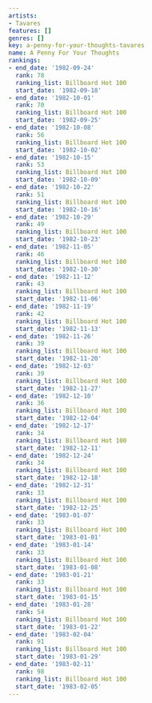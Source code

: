 ```yaml
---
artists:
- Tavares
features: []
genres: []
key: a-penny-for-your-thoughts-tavares
name: A Penny For Your Thoughts
rankings:
- end_date: '1982-09-24'
  rank: 78
  ranking_list: Billboard Hot 100
  start_date: '1982-09-18'
- end_date: '1982-10-01'
  rank: 70
  ranking_list: Billboard Hot 100
  start_date: '1982-09-25'
- end_date: '1982-10-08'
  rank: 56
  ranking_list: Billboard Hot 100
  start_date: '1982-10-02'
- end_date: '1982-10-15'
  rank: 53
  ranking_list: Billboard Hot 100
  start_date: '1982-10-09'
- end_date: '1982-10-22'
  rank: 51
  ranking_list: Billboard Hot 100
  start_date: '1982-10-16'
- end_date: '1982-10-29'
  rank: 49
  ranking_list: Billboard Hot 100
  start_date: '1982-10-23'
- end_date: '1982-11-05'
  rank: 46
  ranking_list: Billboard Hot 100
  start_date: '1982-10-30'
- end_date: '1982-11-12'
  rank: 43
  ranking_list: Billboard Hot 100
  start_date: '1982-11-06'
- end_date: '1982-11-19'
  rank: 42
  ranking_list: Billboard Hot 100
  start_date: '1982-11-13'
- end_date: '1982-11-26'
  rank: 39
  ranking_list: Billboard Hot 100
  start_date: '1982-11-20'
- end_date: '1982-12-03'
  rank: 39
  ranking_list: Billboard Hot 100
  start_date: '1982-11-27'
- end_date: '1982-12-10'
  rank: 36
  ranking_list: Billboard Hot 100
  start_date: '1982-12-04'
- end_date: '1982-12-17'
  rank: 34
  ranking_list: Billboard Hot 100
  start_date: '1982-12-11'
- end_date: '1982-12-24'
  rank: 34
  ranking_list: Billboard Hot 100
  start_date: '1982-12-18'
- end_date: '1982-12-31'
  rank: 33
  ranking_list: Billboard Hot 100
  start_date: '1982-12-25'
- end_date: '1983-01-07'
  rank: 33
  ranking_list: Billboard Hot 100
  start_date: '1983-01-01'
- end_date: '1983-01-14'
  rank: 33
  ranking_list: Billboard Hot 100
  start_date: '1983-01-08'
- end_date: '1983-01-21'
  rank: 33
  ranking_list: Billboard Hot 100
  start_date: '1983-01-15'
- end_date: '1983-01-28'
  rank: 54
  ranking_list: Billboard Hot 100
  start_date: '1983-01-22'
- end_date: '1983-02-04'
  rank: 91
  ranking_list: Billboard Hot 100
  start_date: '1983-01-29'
- end_date: '1983-02-11'
  rank: 98
  ranking_list: Billboard Hot 100
  start_date: '1983-02-05'
---
```


